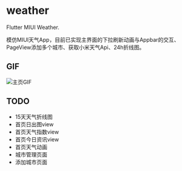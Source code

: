 # weather

Flutter MIUI Weather.

模仿MIUI天气App，目前已实现主界面的下拉刷新动画与Appbar的交互、PageView添加多个城市、获取小米天气Api、24h折线图。

## GIF
![主页GIF](others/main.gif "主页Gif")

## TODO
- 15天天气折线图
- 首页日出图view
- 首页天气指数view
- 首页今日资讯view
- 首页天气动画
- 城市管理页面
- 添加城市页面
